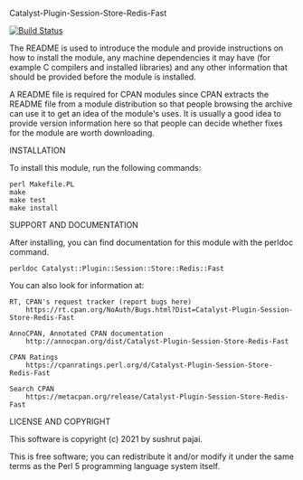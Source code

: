 Catalyst-Plugin-Session-Store-Redis-Fast


[![Build Status](https://www.travis-ci.com/spajai/Catalyst-Plugin-Session-Store-Redis-Fast.svg?branch=main)](https://www.travis-ci.com/spajai/Catalyst-Plugin-Session-Store-Redis-Fast)

The README is used to introduce the module and provide instructions on
how to install the module, any machine dependencies it may have (for
example C compilers and installed libraries) and any other information
that should be provided before the module is installed.

A README file is required for CPAN modules since CPAN extracts the README
file from a module distribution so that people browsing the archive
can use it to get an idea of the module's uses. It is usually a good idea
to provide version information here so that people can decide whether
fixes for the module are worth downloading.


INSTALLATION

To install this module, run the following commands:

	perl Makefile.PL
	make
	make test
	make install

SUPPORT AND DOCUMENTATION

After installing, you can find documentation for this module with the
perldoc command.

    perldoc Catalyst::Plugin::Session::Store::Redis::Fast

You can also look for information at:

    RT, CPAN's request tracker (report bugs here)
        https://rt.cpan.org/NoAuth/Bugs.html?Dist=Catalyst-Plugin-Session-Store-Redis-Fast

    AnnoCPAN, Annotated CPAN documentation
        http://annocpan.org/dist/Catalyst-Plugin-Session-Store-Redis-Fast

    CPAN Ratings
        https://cpanratings.perl.org/d/Catalyst-Plugin-Session-Store-Redis-Fast

    Search CPAN
        https://metacpan.org/release/Catalyst-Plugin-Session-Store-Redis-Fast


LICENSE AND COPYRIGHT

This software is copyright (c) 2021 by sushrut pajai.

This is free software; you can redistribute it and/or modify it under the same terms as the Perl 5 programming language system itself.
